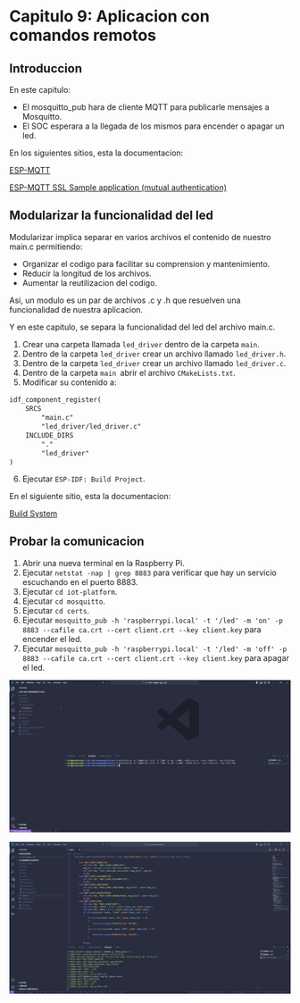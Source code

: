 # Capitulo 9: Aplicacion con comandos remotos

## Introduccion

En este capitulo:

- El mosquitto_pub hara de cliente MQTT para publicarle mensajes a Mosquitto.
- El SOC esperara a la llegada de los mismos para encender o apagar un led.

En los siguientes sitios, esta la documentacion:

[ESP-MQTT](https://docs.espressif.com/projects/esp-idf/en/stable/esp32/api-reference/protocols/mqtt.html)

[ESP-MQTT SSL Sample application (mutual authentication)](https://github.com/espressif/esp-idf/tree/v5.2.2/examples/protocols/mqtt/ssl_mutual_auth)

## Modularizar la funcionalidad del led

Modularizar implica separar en varios archivos el contenido de nuestro main.c permitiendo:

- Organizar el codigo para facilitar su comprension y mantenimiento.
- Reducir la longitud de los archivos.
- Aumentar la reutilizacion del codigo.

Asi, un modulo es un par de archivos .c y .h que resuelven una funcionalidad de nuestra aplicacion.

Y en este capitulo, se separa la funcionalidad del led del archivo main.c.

1. Crear una carpeta llamada `led_driver` dentro de la carpeta `main`.
2. Dentro de la carpeta `led_driver` crear un archivo llamado `led_driver.h`.
3. Dentro de la carpeta `led_driver` crear un archivo llamado `led_driver.c`.
4. Dentro de la carpeta `main `abrir el archivo `CMakeLists.txt`.
5. Modificar su contenido a:

```
idf_component_register(
    SRCS
        "main.c"
        "led_driver/led_driver.c"
    INCLUDE_DIRS
        "."
        "led_driver"
)
```

6. Ejecutar `ESP-IDF: Build Project`.

En el siguiente sitio, esta la documentacion:

[Build System](https://docs.espressif.com/projects/esp-idf/en/stable/esp32/api-guides/build-system.html)

## Probar la comunicacion

1. Abrir una nueva terminal en la Raspberry Pi.
2. Ejecutar `netstat -nap | grep 8883` para verificar que hay un servicio escuchando en el puerto 8883.
3. Ejecutar `cd iot-platform`.
4. Ejecutar `cd mosquitto`.
5. Ejecutar `cd certs`.
6. Ejecutar `mosquitto_pub -h 'raspberrypi.local' -t '/led' -m 'on' -p 8883 --cafile ca.crt --cert client.crt --key client.key` para encender el led.
7. Ejecutar `mosquitto_pub -h 'raspberrypi.local' -t '/led' -m 'off' -p 8883 --cafile ca.crt --cert client.crt --key client.key` para apagar el led.

![mosquitto_pub](mosquitto_pub.png)

![SOC](soc.png)
